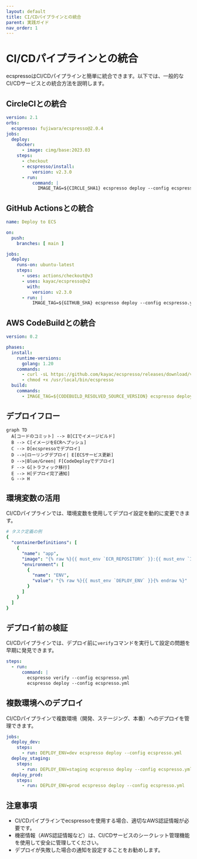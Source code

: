 ```yaml
---
layout: default
title: CI/CDパイプラインとの統合
parent: 実践ガイド
nav_order: 1
---
```


# CI/CDパイプラインとの統合

ecspressoはCI/CDパイプラインと簡単に統合できます。以下では、一般的なCI/CDサービスとの統合方法を説明します。

## CircleCIとの統合

```yaml
version: 2.1
orbs:
  ecspresso: fujiwara/ecspresso@2.0.4
jobs:
  deploy:
    docker:
      - image: cimg/base:2023.03
    steps:
      - checkout
      - ecspresso/install:
          version: v2.3.0
      - run:
          command: |
            IMAGE_TAG=${CIRCLE_SHA1} ecspresso deploy --config ecspresso.yml
```

## GitHub Actionsとの統合

```yaml
name: Deploy to ECS

on:
  push:
    branches: [ main ]

jobs:
  deploy:
    runs-on: ubuntu-latest
    steps:
      - uses: actions/checkout@v3
      - uses: kayac/ecspresso@v2
        with:
          version: v2.3.0
      - run: |
          IMAGE_TAG=${GITHUB_SHA} ecspresso deploy --config ecspresso.yml
```

## AWS CodeBuildとの統合

```yaml
version: 0.2

phases:
  install:
    runtime-versions:
      golang: 1.20
    commands:
      - curl -sL https://github.com/kayac/ecspresso/releases/download/v2.3.0/ecspresso_v2.3.0_linux_amd64.tar.gz | tar zxvf - -C /usr/local/bin
      - chmod +x /usr/local/bin/ecspresso
  build:
    commands:
      - IMAGE_TAG=${CODEBUILD_RESOLVED_SOURCE_VERSION} ecspresso deploy --config ecspresso.yml
```

## デプロイフロー

```mermaid
graph TD
  A[コードのコミット] --> B[CIでイメージビルド]
  B --> C[イメージをECRへプッシュ]
  C --> D[ecspressoでデプロイ]
  D -->|ローリングデプロイ| E[ECSサービス更新]
  D -->|Blue/Green| F[CodeDeployでデプロイ]
  F --> G[トラフィック移行]
  E --> H[デプロイ完了通知]
  G --> H
```

## 環境変数の活用

CI/CDパイプラインでは、環境変数を使用してデプロイ設定を動的に変更できます。

```yaml
# タスク定義の例
{
  "containerDefinitions": [
    {
      "name": "app",
      "image": "{% raw %}{{ must_env `ECR_REPOSITORY` }}:{{ must_env `IMAGE_TAG` }}{% endraw %}",
      "environment": [
        {
          "name": "ENV",
          "value": "{% raw %}{{ must_env `DEPLOY_ENV` }}{% endraw %}"
        }
      ]
    }
  ]
}
```

## デプロイ前の検証

CI/CDパイプラインでは、デプロイ前に`verify`コマンドを実行して設定の問題を早期に発見できます。

```yaml
steps:
  - run:
      command: |
        ecspresso verify --config ecspresso.yml
        ecspresso deploy --config ecspresso.yml
```

## 複数環境へのデプロイ

CI/CDパイプラインで複数環境（開発、ステージング、本番）へのデプロイを管理できます。

```yaml
jobs:
  deploy_dev:
    steps:
      - run: DEPLOY_ENV=dev ecspresso deploy --config ecspresso.yml
  deploy_staging:
    steps:
      - run: DEPLOY_ENV=staging ecspresso deploy --config ecspresso.yml
  deploy_prod:
    steps:
      - run: DEPLOY_ENV=prod ecspresso deploy --config ecspresso.yml
```

## 注意事項

- CI/CDパイプラインでecspressoを使用する場合、適切なAWS認証情報が必要です。
- 機密情報（AWS認証情報など）は、CI/CDサービスのシークレット管理機能を使用して安全に管理してください。
- デプロイが失敗した場合の通知を設定することをお勧めします。
